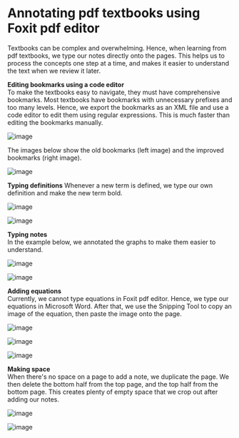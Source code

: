 # Annotating pdf textbooks using Foxit pdf editor 

Textbooks can be complex and overwhelming. Hence, when learning from pdf textbooks, we type our notes directly onto the pages. This helps us to process the concepts one step at a time, and makes it easier to understand the text when we review it later.

**Editing bookmarks using a code editor**  
To make the textbooks easy to navigate, they must have comprehensive bookmarks. Most textbooks have bookmarks with unnecessary prefixes and too many levels. Hence, we export the bookmarks as an XML file and use a code editor to edit them using regular expressions. This is much faster than editing the bookmarks manually.

![image](https://github.com/maximilian-ho/articles/assets/94465856/133a6a7d-6f76-41fe-bebe-800c1311e384) 

The images below show the old bookmarks (left image) and the improved bookmarks (right image). 

![image](https://github.com/maximilian-ho/articles/assets/94465856/d52f681d-6728-499f-8f11-14cddd967abd)

**Typing definitions** 
Whenever a new term is defined, we type our own definition and make the new term bold. 

![image](https://github.com/maximilian-ho/articles/assets/94465856/23f7f5a2-4beb-4644-a637-412eab466083)

![image](https://github.com/maximilian-ho/articles/assets/94465856/c6042537-df2a-4309-86aa-032c32b6f381)  


**Typing notes**  
In the example below, we annotated the graphs to make them easier to understand.

![image](https://github.com/maximilian-ho/articles/assets/94465856/ca903895-b81d-4ee5-9cd1-3718362ea5af)

![image](https://github.com/maximilian-ho/articles/assets/94465856/37665f38-b802-45f5-87fe-cb5a138552f3)

**Adding equations**  
Currently, we cannot type equations in Foxit pdf editor. Hence, we type our equations in Microsoft Word. After that, we use the Snipping Tool to copy an image of the equation, then paste the image onto the page.

![image](https://github.com/maximilian-ho/articles/assets/94465856/64f7d36f-e23e-4f9b-b76d-3d8bcf741c23)

![image](https://github.com/maximilian-ho/articles/assets/94465856/2cd5c31d-2a0f-4e40-ad1e-d0b17cb8181e)

![image](https://github.com/maximilian-ho/articles/assets/94465856/a4fd5658-b101-4141-b8e5-fa3d4aaa0646)

**Making space**  
When there's no space on a page to add a note, we duplicate the page. We then delete the bottom half from the top page, and the top half from the bottom page. This creates plenty of empty space that we crop out after adding our notes.  

![image](https://github.com/maximilian-ho/articles/assets/94465856/55e0ab85-f15e-406e-9cab-61e3b36291f5)

![image](https://github.com/maximilian-ho/articles/assets/94465856/bc7a14c2-4da6-4a76-9d10-ac285969d86a)

